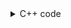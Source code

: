 <details><summary>C++ code</summary>

Runtime `24 ms` Beats `88.36%`.<br>
Memory `10.2 MB` Beats `98.68%`.

![](../../../../assets/2405.png)

</details>
